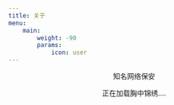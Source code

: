 ```yaml
---
title: 关于
menu:
    main: 
        weight: -90
        params:
            icon: user
---
```


<p style="text-align: center;">知名网络保安</p>

<p id="jinrishici-sentence" style="text-align: center;">正在加载胸中锦绣....</p>
<script src="https://sdk.jinrishici.com/v2/browser/jinrishici.js" charset="utf-8"></script>
